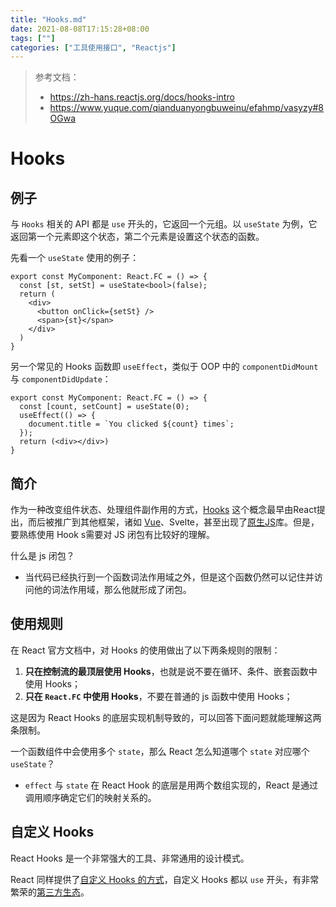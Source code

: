 ```yaml
---
title: "Hooks.md"
date: 2021-08-08T17:15:28+08:00
tags: [""]
categories: ["工具使用接口", "Reactjs"]
---
```


> 参考文档：
>
> - https://zh-hans.reactjs.org/docs/hooks-intro
> - https://www.yuque.com/qianduanyongbuweinu/efahmp/vasyzy#8OGwa

# Hooks

## 例子

与 `Hooks` 相关的 API 都是 `use` 开头的，它返回一个元组。以 `useState` 为例，它返回第一个元素即这个状态，第二个元素是设置这个状态的函数。

先看一个 `useState` 使用的例子：

```react
export const MyComponent: React.FC = () => {
  const [st, setSt] = useState<bool>(false);
  return (
    <div>
      <button onClick={setSt} />
      <span>{st}</span>
    </div>
  )
}

```

另一个常见的 Hooks 函数即 `useEffect`，类似于 OOP 中的 `componentDidMount` 与 `componentDidUpdate`：

```react
export const MyComponent: React.FC = () => {
  const [count, setCount] = useState(0);
  useEffect(() => {
    document.title = `You clicked ${count} times`;
  });
  return (<div></div>)
}
```

## 简介

作为一种改变组件状态、处理组件副作用的方式，[Hooks](https://reactjs.org/docs/hooks-intro.html) 这个概念最早由React提出，而后被推广到其他框架，诸如 [Vue](https://css-tricks.com/what-hooks-mean-for-vue/)、Svelte，甚至出现了[原生JS](https://github.com/getify/TNG-Hooks)库。但是，要熟练使用 Hook s需要对 JS 闭包有比较好的理解。

什么是 js 闭包？

- 当代码已经执行到一个函数词法作用域之外，但是这个函数仍然可以记住并访问他的词法作用域，那么他就形成了闭包。

## 使用规则

在 React 官方文档中，对 Hooks 的使用做出了以下两条规则的限制：

1. **只在控制流的最顶层使用 Hooks**，也就是说不要在循环、条件、嵌套函数中使用 Hooks；
2. **只在 `React.FC` 中使用 Hooks**，不要在普通的 js 函数中使用 Hooks；

这是因为 React Hooks 的底层实现机制导致的，可以回答下面问题就能理解这两条限制。

一个函数组件中会使用多个 `state`，那么 React 怎么知道哪个 `state` 对应哪个 `useState`？

- `effect` 与 `state` 在 React Hook 的底层是用两个数组实现的，React 是通过调用顺序确定它们的映射关系的。

## 自定义 Hooks

React Hooks 是一个非常强大的工具、非常通用的设计模式。

React 同样提供了[自定义 Hooks 的方式](https://reactjs.org/docs/hooks-custom.html)，自定义 Hooks 都以 `use` 开头，有非常繁荣的[第三方生态](https://github.com/streamich/react-use)。


